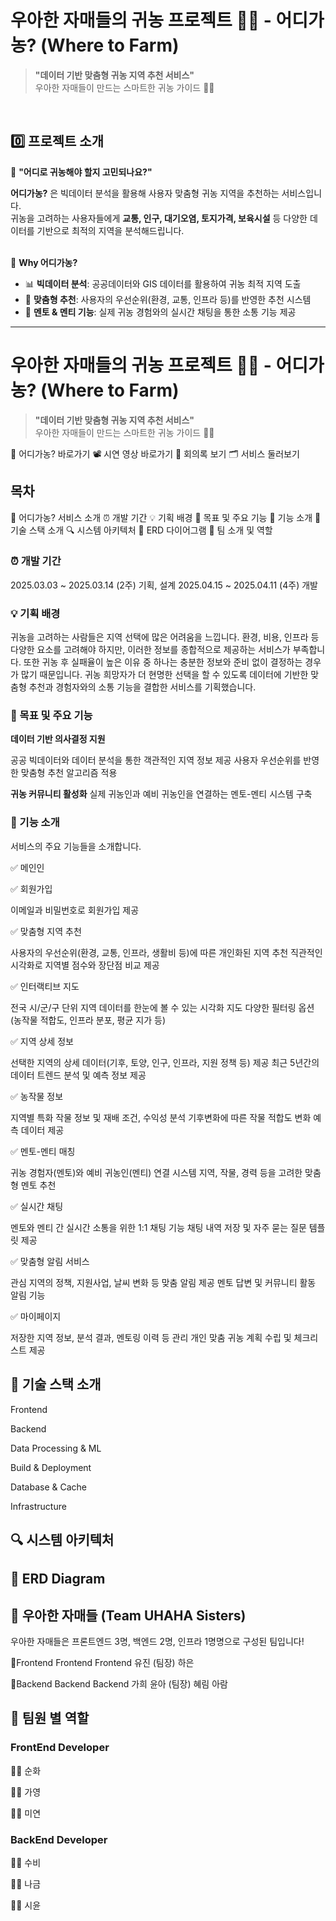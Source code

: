 # 우아한 자매들의 귀농 프로젝트 🌽🫛 - 어디가농? (Where to Farm)
> **"데이터 기반 맞춤형 귀농 지역 추천 서비스"**  
우아한 자매들이 만드는 스마트한 귀농 가이드 🚜✨  
<br>

## 0️⃣ 프로젝트 소개  
🤔 **"어디로 귀농해야 할지 고민되나요?"**

**어디가농?** 은 빅데이터 분석을 활용해 사용자 맞춤형 귀농 지역을 추천하는 서비스입니다.  
귀농을 고려하는 사용자들에게 **교통, 인구, 대기오염, 토지가격, 보육시설** 등 다양한 데이터를 기반으로 최적의 지역을 분석해드립니다.  
<br>

🌱 **Why 어디가농?**
- 📊 **빅데이터 분석**: 공공데이터와 GIS 데이터를 활용하여 귀농 최적 지역 도출  
- 🏡 **맞춤형 추천**: 사용자의 우선순위(환경, 교통, 인프라 등)를 반영한 추천 시스템  
- 💬 **멘토 & 멘티 기능**: 실제 귀농 경험와의 실시간 채팅을 통한 소통 기능 제공

---

# 우아한 자매들의 귀농 프로젝트 🌽🫛 - 어디가농? (Where to Farm)


> **"데이터 기반 맞춤형 귀농 지역 추천 서비스"**  
우아한 자매들이 만드는 스마트한 귀농 가이드 🚜✨  

🔗 어디가농? 바로가기 
📽️ 시연 영상 바로가기 
📝 회의록 보기
🗂️ 서비스 둘러보기


## 목차
🌱 어디가농? 서비스 소개
⏰ 개발 기간
💡 기획 배경
🎯 목표 및 주요 기능
🔧 기능 소개
📢 기술 스택 소개
🔍 시스템 아키텍처
💾 ERD 다이어그램
👥 팀 소개 및 역할

### ⏰ 개발 기간
2025.03.03 ~ 2025.03.14 (2주) 기획, 설계
2025.04.15 ~ 2025.04.11 (4주) 개발

### 💡 기획 배경

귀농을 고려하는 사람들은 지역 선택에 많은 어려움을 느낍니다. 환경, 비용, 인프라 등 다양한 요소를 고려해야 하지만, 이러한 정보를 종합적으로 제공하는 서비스가 부족합니다.
또한 귀농 후 실패율이 높은 이유 중 하나는 충분한 정보와 준비 없이 결정하는 경우가 많기 때문입니다. 귀농 희망자가 더 현명한 선택을 할 수 있도록 데이터에 기반한 맞춤형 추천과 경험자와의 소통 기능을 결합한 서비스를 기획했습니다.


### 🎯 목표 및 주요 기능

**데이터 기반 의사결정 지원**

공공 빅데이터와 데이터 분석을 통한 객관적인 지역 정보 제공
사용자 우선순위를 반영한 맞춤형 추천 알고리즘 적용


**귀농 커뮤니티 활성화**
실제 귀농인과 예비 귀농인을 연결하는 멘토-멘티 시스템 구축



### 🔧 기능 소개

서비스의 주요 기능들을 소개합니다.

✅ 메인인

✅ 회원가입

이메일과 비밀번호로 회원가입 제공

✅ 맞춤형 지역 추천

사용자의 우선순위(환경, 교통, 인프라, 생활비 등)에 따른 개인화된 지역 추천
직관적인 시각화로 지역별 점수와 장단점 비교 제공

✅ 인터랙티브 지도

전국 시/군/구 단위 지역 데이터를 한눈에 볼 수 있는 시각화 지도
다양한 필터링 옵션(농작물 적합도, 인프라 분포, 평균 지가 등)

✅ 지역 상세 정보

선택한 지역의 상세 데이터(기후, 토양, 인구, 인프라, 지원 정책 등) 제공
최근 5년간의 데이터 트렌드 분석 및 예측 정보 제공

✅ 농작물 정보

지역별 특화 작물 정보 및 재배 조건, 수익성 분석
기후변화에 따른 작물 적합도 변화 예측 데이터 제공

✅ 멘토-멘티 매칭

귀농 경험자(멘토)와 예비 귀농인(멘티) 연결 시스템
지역, 작물, 경력 등을 고려한 맞춤형 멘토 추천

✅ 실시간 채팅

멘토와 멘티 간 실시간 소통을 위한 1:1 채팅 기능
채팅 내역 저장 및 자주 묻는 질문 템플릿 제공


✅ 맞춤형 알림 서비스


관심 지역의 정책, 지원사업, 날씨 변화 등 맞춤 알림 제공
멘토 답변 및 커뮤니티 활동 알림 기능


✅ 마이페이지

저장한 지역 정보, 분석 결과, 멘토링 이력 등 관리
개인 맞춤 귀농 계획 수립 및 체크리스트 제공

## 📢 기술 스택 소개

Frontend


Backend



Data Processing & ML



Build & Deployment



Database & Cache



Infrastructure


## 🔍 시스템 아키텍처



## 💾 ERD Diagram


## 👥 우아한 자매들 (Team UHAHA Sisters)

우아한 자매들은 프론트엔드 3명, 백엔드 2명, 인프라 1명명으로 구성된 팀입니다!

👑Frontend Frontend Frontend 
유진 (팀장) 하은 

👑Backend Backend Backend
가희 윤아 (팀장) 혜림 아람

## 👥 팀원 별 역할
### FrontEnd Developer

🧑‍💻 순화

🧑‍💻 가영


🧑‍💻 미연


### BackEnd Developer

🧑‍💻 수비



🧑‍💻 나금



🧑‍💻 시윤 

